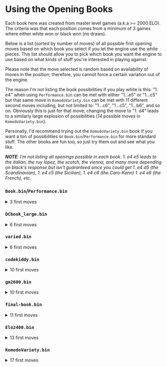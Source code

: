 # Using the Opening Books

Each book here was created from master level games (a.k.a >= 2000 ELO).
The criteria was that each position comes from a minimum of 3 games where either white won
or black won (no draws).

Below is a list (sorted by number of moves) of all possible first opening moves based on which book you select if you let the engine use the white pieces.
This list should allow you to pick which book you want the engine to use based on what kinds of stuff you're interested in playing against.

Please note that the move selected is random based on availability of moves in the position; therefore, you cannot force
a certain variation out of the engine.

The reason I'm not listing the book possibilities if you play white is this: "1. e4" when using `Performance.bin` can be met with either "1...e5" or "1...c5" but that same move in `KomodoVariety.bin` can be met with _11_ different second moves including, but not limited to: "1...c6", "1...c5", "1...b6", and so on. Obviously this is just for that move; changing the move to "1. d4" leads to a similarly large explosion of possibilities (_14_ possible moves in `KomodoVariety.bin`).

Personally, I'd recommend trying out the `KomodoVariety.bin` book if you want a ton of possibilities or `Book.bin`/`Performance.bin` for more standard stuff. The other books are fun too, so just try them out and see what you like.

*__NOTE__: I'm not listing all openings possible in each book. 1. e4 e5 leads to the italian, the ruy lópez, the scotch, the vienna, and many more depending on black's response but isn't guaranteed since you could get 1. e4 d5 (the Scandinavian), 1. e4 c5 (the Sicilian), 1. e4 c6 (the Caro-Kann) 1. e4 e6 (the French), etc.*

### `Book.bin`/`Performance.bin`
<details>
  <summary>3 first moves</summary>

  * "1. e4" (a.k.a. king's pawn)
  * "1. d4" (a.k.a. queen's pawn)
  * "1. c4" (a.k.a. the English Opening)
</details>

### `DCbook_large.bin`
<details>
  <summary>6 first moves</summary>

  * "1. d4" (a.k.a. queen's pawn)
  * "1. Nf3" (a.k.a. Réti Opening)
  * "1. c4" (a.k.a. English Opening)
  * "1. e4" (a.k.a. king's pawn)
  * "1. g3" (a.k.a. King's Fianchetto Opening)
  * "1. b3" (a.k.a. Nimzowitsch-Larsen Attack)
</details>

### `varied.bin`
<details>
  <summary>6 first moves</summary>


  * "1. d4" (a.k.a. queen's pawn)
  * "1. Nf3" (a.k.a. Réti Opening)
  * "1. c4" (a.k.a. English Opening)
  * "1. e4" (a.k.a. king's pawn)
  * "1. g3" (a.k.a. King's Fianchetto Opening)
  * "1. c3" (a.k.a. Saragossa Opening)
</details>

### `codekiddy.bin`
<details>
  <summary>10 first moves</summary>

  * "1. e4" (a.k.a. king's pawn)
  * "1. d4" (a.k.a. queen's pawn)
  * "1. Nf3" (a.k.a. Réti Opening)
  * "1. c4" (a.k.a. English Opening)
  * "1. g3" (a.k.a. King's Fianchetto Opening)
  * "1. b3" (a.k.a. Nimzowitsch-Larsen Attack)
  * "1. f4" (a.k.a. Bird's Opening)
  * "1. Nc3" (a.k.a. Van Geet Opening)
  * "1. b4" (a.k.a. Orangutan Opening/Polish Opening)
  * "1. e3" (a.k.a. Van't Kruijs Opening)
</details>

### `gm2600.bin`
<details>
  <summary>10 first moves</summary>

  * "1. d4" (a.k.a. queen's pawn)
  * "1. e4" (a.k.a. king's pawn)
  * "1. Nf3" (a.k.a. Réti Opening)
  * "1. c4" (a.k.a. English Opening)
  * "1. g3" (a.k.a. King's Fianchetto Opening)
  * "1. b3" (a.k.a. Nimzowitsch-Larsen Attack)
  * "1. f4" (a.k.a. Bird's Opening)
  * "1. Nc3" (a.k.a. Van Geet Opening)
  * "1. b4" (a.k.a. Orangutan Opening/Polish Opening)
  * "1. c3" (a.k.a. Saragossa Opening)
</details>

### `final-book.bin`
<details>
  <summary>11 first moves</summary>

  * "1. e4" (a.k.a. king's pawn)
  * "1. d4" (a.k.a. queen's pawn)
  * "1. Nf3" (a.k.a. Réti Opening)
  * "1. c4" (a.k.a. English Opening)
  * "1. g3" (a.k.a. King's Fianchetto Opening)
  * "1. b3" (a.k.a. Nimzowitsch-Larsen Attack)
  * "1. f4" (a.k.a. Bird's Opening)
  * "1. Nc3" (a.k.a. Van Geet Opening)
  * "1. b4" (a.k.a. Orangutan Opening/Polish Opening)
  * "1. d3" (a.k.a. Mieses Opening)
  * "1. e3" (a.k.a. Van't Kruijs Opening)
</details>

### `Elo2400.bin`
<details>
  <summary>13 first moves</summary>

  * "1. e4" (a.k.a. king's pawn)
  * "1. d4" (a.k.a. queen's pawn)
  * "1. Nf3" (a.k.a. Réti Opening)
  * "1. c4" (a.k.a. English Opening)
  * "1. g3" (a.k.a. King's Fianchetto Opening)
  * "1. b3" (a.k.a. Nimzowitsch-Larsen Attack)
  * "1. f4" (a.k.a. Bird's Opening)
  * "1. Nc3" (a.k.a. Van Geet Opening)
  * "1. b4" (a.k.a. Orangutan Opening/Polish Opening)
  * "1. e3" (a.k.a. Van't Kruijs Opening)
  * "1. a3" (a.k.a. Anderssen Opening)
  * "1. c3" (a.k.a. Saragossa Opening)
  * "1. d3" (a.k.a. Mieses Opening)
</details>

### `KomodoVariety.bin`
<details>
  <summary>17 first moves</summary>

  * "1. Nc3" (a.k.a. Van Geet Opening)
  * "1. Nf3" (a.k.a. Réti Opening)
  * "1. Nh3" (a.k.a. Amar Opening)
  * "1. a3" (a.k.a. Anderssen Opening)
  * "1. a4" (a.k.a. Ware Opening)
  * "1. b3" (a.k.a. Nimzowitsch-Larsen Attack)
  * "1. b4" (a.k.a. Orangutan Opening/Polish Opening)
  * "1. c3" (a.k.a. Saragossa Opening)
  * "1. c4" (a.k.a. English Opening)
  * "1. d3" (a.k.a. Mieses Opening)
  * "1. d4" (a.k.a. queen's pawn)
  * "1. e3" (a.k.a. Van't Kruijs Opening)
  * "1. e4" (a.k.a. king's pawn)
  * "1. f4" (a.k.a. Bird's Opening)
  * "1. g3" (a.k.a. King's Fianchetto Opening)
  * "1. g4" (a.k.a. Grob Opening)
  * "1. h3" (a.k.a. Clemenz Opening)
</details>
